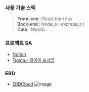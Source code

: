 ### 사용 기술 스택

>**Front-end** : React html css <br>
>**Back-end** : Node.js ( express.js ) <br>
>**Data** : MySQL

### 프로젝트 SA
- [Notion](https://www.notion.so/suhyunyoo/PUIS_Project-08cc9a1bc925426384bd6d97c6229a59)
- [Figma - 와이어 프레임](https://www.figma.com/file/7yhHhgdGIKCiHa6WlH8xQq/%EC%99%80%EC%9D%B4%EC%96%B4%ED%94%84%EB%A0%88%EC%9E%84?node-id=0%3A1&t=pFSzGMY1heAmcrAL-1)

### ERD
- [ERDCloud](https://www.erdcloud.com/d/zYaAfXjvMxF9xyG9p)
![image](https://user-images.githubusercontent.com/104333938/216624102-095ca306-e1c0-4bba-9c46-20a208952ba6.png)
